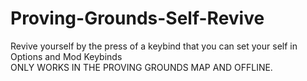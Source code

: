 # Proving-Grounds-Self-Revive  
Revive yourself by the press of a keybind that you can set your self in Options and Mod Keybinds  
ONLY WORKS IN THE PROVING GROUNDS MAP AND OFFLINE.